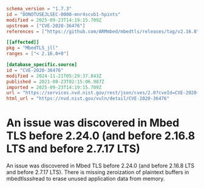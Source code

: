 ```toml
schema_version = "1.7.3"
id = "DONOTUSEJLSEC-0000-mnr4scvb1-hpints"
modified = 2025-09-23T14:19:15.709Z
upstream = ["CVE-2020-36476"]
references = ["https://github.com/ARMmbed/mbedtls/releases/tag/v2.16.8", "https://github.com/ARMmbed/mbedtls/releases/tag/v2.24.0", "https://github.com/ARMmbed/mbedtls/releases/tag/v2.7.17", "https://lists.debian.org/debian-lts-announce/2021/11/msg00021.html", "https://lists.debian.org/debian-lts-announce/2022/12/msg00036.html", "https://github.com/ARMmbed/mbedtls/releases/tag/v2.16.8", "https://github.com/ARMmbed/mbedtls/releases/tag/v2.24.0", "https://github.com/ARMmbed/mbedtls/releases/tag/v2.7.17", "https://lists.debian.org/debian-lts-announce/2021/11/msg00021.html", "https://lists.debian.org/debian-lts-announce/2022/12/msg00036.html"]

[[affected]]
pkg = "MbedTLS_jll"
ranges = ["< 2.16.8+0"]

[database_specific.source]
id = "CVE-2020-36476"
modified = 2024-11-21T05:29:37.843Z
published = 2021-08-23T02:15:06.987Z
imported = 2025-09-23T14:19:15.709Z
url = "https://services.nvd.nist.gov/rest/json/cves/2.0?cveId=CVE-2020-36476"
html_url = "https://nvd.nist.gov/vuln/detail/CVE-2020-36476"
```

# An issue was discovered in Mbed TLS before 2.24.0 (and before 2.16.8 LTS and before 2.7.17 LTS)

An issue was discovered in Mbed TLS before 2.24.0 (and before 2.16.8 LTS and before 2.7.17 LTS). There is missing zeroization of plaintext buffers in mbedtls*ssl*read to erase unused application data from memory.

